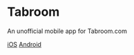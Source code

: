 # Tabroom

An unofficial mobile app for Tabroom.com

[iOS](https://apps.apple.com/us/app/tabroom-speech-and-debate/id1517526888?ls=1)
[Android](https://play.google.com/store/apps/details?id=com.tabroom)

